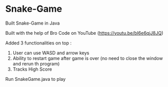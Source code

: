 # Snake-Game
Built Snake-Game in Java

Built with the help of Bro Code on YouTube (https://youtu.be/bI6e6qjJ8JQ)

Added 3 functionalities on top : 
  1) User can use WASD and arrow keys
  2) Ability to restart game after game is over (no need to close the window and rerun th program)
  3) Tracks High Score

Run SnakeGame.java to play
